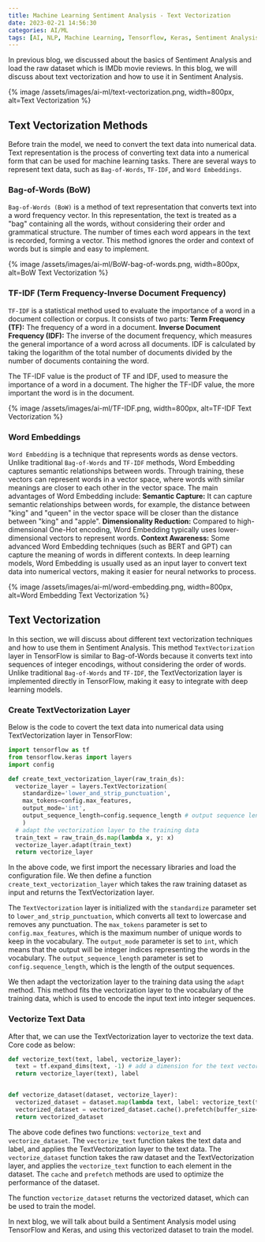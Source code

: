 ```yaml
---
title: Machine Learning Sentiment Analysis - Text Vectorization
date: 2023-02-21 14:56:30
categories: AI/ML
tags: [AI, NLP, Machine Learning, Tensorflow, Keras, Sentiment Analysis]
---
```


In previous blog, we discussed about the basics of Sentiment Analysis and load the raw dataset which is IMDb movie reviews. In this blog, we will discuss about text vectorization and how to use it in Sentiment Analysis.

{% image /assets/images/ai-ml/text-vectorization.png, width=800px, alt=Text Vectorization %}

## Text Vectorization Methods
Before train the model, we need to convert the text data into numerical data. Text representation is the process of converting text data into a numerical form that can be used for machine learning tasks. There are several ways to represent text data, such as `Bag-of-Words`, `TF-IDF`, and `Word Embeddings`.

### Bag-of-Words (BoW)
`Bag-of-Words (BoW)` is a method of text representation that converts text into a word frequency vector. In this representation, the text is treated as a "bag" containing all the words, without considering their order and grammatical structure. The number of times each word appears in the text is recorded, forming a vector. This method ignores the order and context of words but is simple and easy to implement.

{% image /assets/images/ai-ml/BoW-bag-of-words.png, width=800px, alt=BoW Text Vectorization %}

### TF-IDF (Term Frequency-Inverse Document Frequency)
`TF-IDF` is a statistical method used to evaluate the importance of a word in a document collection or corpus. It consists of two parts:
**Term Frequency (TF):** The frequency of a word in a document.
**Inverse Document Frequency (IDF):** The inverse of the document frequency, which measures the general importance of a word across all documents. IDF is calculated by taking the logarithm of the total number of documents divided by the number of documents containing the word.

The TF-IDF value is the product of TF and IDF, used to measure the importance of a word in a document. The higher the TF-IDF value, the more important the word is in the document.

{% image /assets/images/ai-ml/TF-IDF.png, width=800px, alt=TF-IDF Text Vectorization %}

### Word Embeddings
`Word Embedding` is a technique that represents words as dense vectors. Unlike traditional `Bag-of-Words` and `TF-IDF` methods, Word Embedding captures semantic relationships between words. Through training, these vectors can represent words in a vector space, where words with similar meanings are closer to each other in the vector space. The main advantages of Word Embedding include:
**Semantic Capture:** It can capture semantic relationships between words, for example, the distance between "king" and "queen" in the vector space will be closer than the distance between "king" and "apple".
**Dimensionality Reduction:** Compared to high-dimensional One-Hot encoding, Word Embedding typically uses lower-dimensional vectors to represent words.
**Context Awareness:** Some advanced Word Embedding techniques (such as BERT and GPT) can capture the meaning of words in different contexts.
In deep learning models, Word Embedding is usually used as an input layer to convert text data into numerical vectors, making it easier for neural networks to process.

{% image /assets/images/ai-ml/word-embedding.png, width=800px, alt=Word Embedding Text Vectorization %}

## Text Vectorization
In this section, we will discuss about different text vectorization techniques and how to use them in Sentiment Analysis. This method `TextVectorization` layer in TensorFlow is similar to Bag-of-Words because it converts text into sequences of integer encodings, without considering the order of words. Unlike traditional `Bag-of-Words` and `TF-IDF`, the TextVectorization layer is implemented directly in TensorFlow, making it easy to integrate with deep learning models.

### Create TextVectorization Layer
Below is the code to covert the text data into numerical data using TextVectorization layer in TensorFlow:

```python
import tensorflow as tf
from tensorflow.keras import layers
import config

def create_text_vectorization_layer(raw_train_ds):
  vectorize_layer = layers.TextVectorization(
    standardize='lower_and_strip_punctuation',
    max_tokens=config.max_features,
    output_mode='int',
    output_sequence_length=config.sequence_length # output sequence length
    )
  # adapt the vectorization layer to the training data
  train_text = raw_train_ds.map(lambda x, y: x)
  vectorize_layer.adapt(train_text)
  return vectorize_layer
```

In the above code, we first import the necessary libraries and load the configuration file. We then define a function `create_text_vectorization_layer` which takes the raw training dataset as input and returns the TextVectorization layer.

The `TextVectorization` layer is initialized with the `standardize` parameter set to `lower_and_strip_punctuation`, which converts all text to lowercase and removes any punctuation. The `max_tokens` parameter is set to `config.max_features`, which is the maximum number of unique words to keep in the vocabulary. The `output_mode` parameter is set to `int`, which means that the output will be integer indices representing the words in the vocabulary. The `output_sequence_length` parameter is set to `config.sequence_length`, which is the length of the output sequences.

We then adapt the vectorization layer to the training data using the `adapt` method. This method fits the vectorization layer to the vocabulary of the training data, which is used to encode the input text into integer sequences.

### Vectorize Text Data
After that, we can use the TextVectorization layer to vectorize the text data. Core code as below:

``` python
def vectorize_text(text, label, vectorize_layer):
  text = tf.expand_dims(text, -1) # add a dimension for the text vectorization layer
  return vectorize_layer(text), label


def vectorize_dataset(dataset, vectorize_layer):
  vectorized_dataset = dataset.map(lambda text, label: vectorize_text(text, label, vectorize_layer)) # vectorize text data
  vectorized_dataset = vectorized_dataset.cache().prefetch(buffer_size=tf.data.AUTOTUNE) # performance optimization
  return vectorized_dataset
```

The above code defines two functions: `vectorize_text` and `vectorize_dataset`. The `vectorize_text` function takes the text data and label, and applies the TextVectorization layer to the text data. The `vectorize_dataset` function takes the raw dataset and the TextVectorization layer, and applies the `vectorize_text` function to each element in the dataset. The `cache` and `prefetch` methods are used to optimize the performance of the dataset.

The function `vectorize_dataset` returns the vectorized dataset, which can be used to train the model.

In next blog, we will talk about build a Sentiment Analysis model using TensorFlow and Keras, and using this vectorized dataset to train the model.

